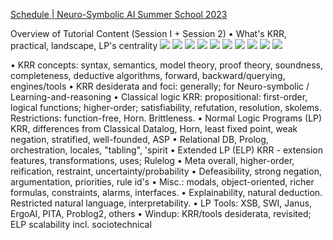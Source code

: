 [Schedule | Neuro-Symbolic AI Summer School 2023](https://neurosymbolic.github.io/nsss2023/schedule.html)

Overview of Tutorial Content (Session I + Session 2)
• What's KRR, practical, landscape, LP's centrality
![](https://i.imgur.com/tMlYmGp.png)
![](https://i.imgur.com/noKipEg.png)
![](https://i.imgur.com/7svoIPT.png)
![](https://i.imgur.com/XyFViMg.png)
![](https://i.imgur.com/EvbIIUY.png)
![](https://i.imgur.com/Q6qIbBM.png)
![](https://i.imgur.com/SBD702u.png)
![](https://i.imgur.com/2J50uqk.png)
![](https://i.imgur.com/v4UYUrd.png)
![](https://i.imgur.com/pOiJGrX.png)

• KRR concepts: syntax, semantics, model theory, proof theory, soundness, completeness,
deductive algorithms, forward, backward/querying, engines/tools
• KRR desiderata and foci: generally; for Neuro-symbolic / Learning-and-reasoning
• Classical logic KRR: propositional: first-order, logical functions; higher-order;
satisfiability, refutation, resolution, skolems. Restrictions: function-free, Horn. Brittleness.
• Normal Logic Programs (LP) KRR, differences from Classical
Datalog, Horn, least fixed point, weak negation, stratified, well-founded, ASP
• Relational DB, Prolog, orchestration, locales, "tabling", 'spirit
• Extended LP (ELP) KRR - extension features, transformations, uses; Rulelog
• Meta overall, higher-order, reification, restraint, uncertainty/probability
• Defeasibility, strong negation, argumentation, priorities, rule id's
• Misc.: modals, object-oriented, richer formulas, constraints, alarms, interfaces.
• Explainability, natural deduction. Restricted natural language, interpretability.
• LP Tools: XSB, SWI, Janus, ErgoAI, PITA, Problog2, others
• Windup: KRR/tools desiderata, revisited; ELP scalability incl. sociotechnical